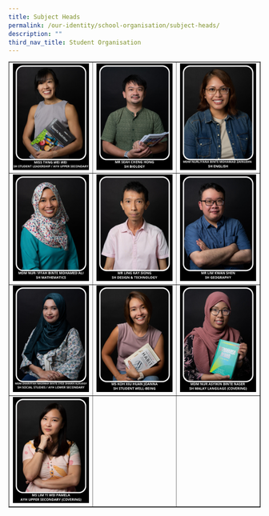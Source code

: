 ```yaml
---
title: Subject Heads
permalink: /our-identity/school-organisation/subject-heads/
description: ""
third_nav_title: Student Organisation
---
```

<table style="border-collapse: collapse; width: 100%;" border="1">
<tbody>
<tr>
<td style="width: 33%;"><img src="/images/sh2.jpg"></td>
<td style="width: 33%;"><img src="/images/sh9.jpg"></td>
<td style="width: 33%;"><img src="/images/sh4.jpg"></td>
</tr>
<tr>
<td style="width: 33%;"><img src="/images/sh5.jpg"></td>
<td style="width: 33%;"><img src="/images/sh3.jpg"></td>
<td style="width: 33%;"><img src="/images/sh6.jpg"></td>
</tr>
<tr>
<td style="width: 33%;"><img src="/images/sh1.jpg"></td>
<td style="width: 33%;"><img src="/images/sh7.jpg"></td>
<td style="width: 33%;"><img src="/images/sh8.jpg"></td>
</tr>
<tr>
<td style="width: 33%;"><img src="/images/sh10.jpg"></td>
<td style="width: 33%;">&nbsp;</td>
<td style="width: 33%;">&nbsp;</td>
</tr>
</tbody>
</table>
